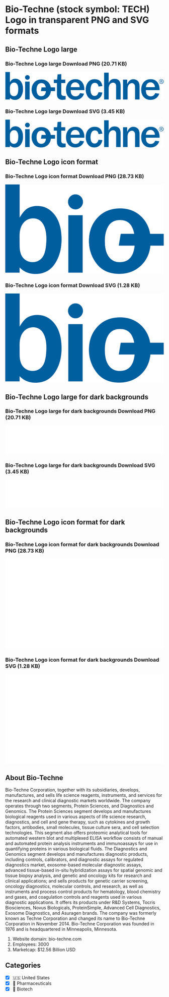 # Bio-Techne (stock symbol: TECH) Logo in transparent PNG and SVG formats

## Bio-Techne Logo large

### Bio-Techne Logo large Download PNG (20.71 KB)

![Bio-Techne Logo large Download PNG (20.71 KB)](/img/orig/TECH_BIG-de869f51.png)

### Bio-Techne Logo large Download SVG (3.45 KB)

![Bio-Techne Logo large Download SVG (3.45 KB)](/img/orig/TECH_BIG-6b17be1e.svg)

## Bio-Techne Logo icon format

### Bio-Techne Logo icon format Download PNG (28.73 KB)

![Bio-Techne Logo icon format Download PNG (28.73 KB)](/img/orig/TECH-247fec03.png)

### Bio-Techne Logo icon format Download SVG (1.28 KB)

![Bio-Techne Logo icon format Download SVG (1.28 KB)](/img/orig/TECH-fda1694f.svg)

## Bio-Techne Logo large for dark backgrounds

### Bio-Techne Logo large for dark backgrounds Download PNG (20.71 KB)

![Bio-Techne Logo large for dark backgrounds Download PNG (20.71 KB)](/img/orig/TECH_BIG.D-126b6fcc.png)

### Bio-Techne Logo large for dark backgrounds Download SVG (3.45 KB)

![Bio-Techne Logo large for dark backgrounds Download SVG (3.45 KB)](/img/orig/TECH_BIG.D-5d25b514.svg)

## Bio-Techne Logo icon format for dark backgrounds

### Bio-Techne Logo icon format for dark backgrounds Download PNG (28.73 KB)

![Bio-Techne Logo icon format for dark backgrounds Download PNG (28.73 KB)](/img/orig/TECH.D-db41db5a.png)

### Bio-Techne Logo icon format for dark backgrounds Download SVG (1.28 KB)

![Bio-Techne Logo icon format for dark backgrounds Download SVG (1.28 KB)](/img/orig/TECH.D-e9ed0971.svg)

## About Bio-Techne

Bio-Techne Corporation, together with its subsidiaries, develops, manufactures, and sells life science reagents, instruments, and services for the research and clinical diagnostic markets worldwide. The company operates through two segments, Protein Sciences, and Diagnostics and Genomics. The Protein Sciences segment develops and manufactures biological reagents used in various aspects of life science research, diagnostics, and cell and gene therapy, such as cytokines and growth factors, antibodies, small molecules, tissue culture sera, and cell selection technologies. This segment also offers proteomic analytical tools for automated western blot and multiplexed ELISA workflow consists of manual and automated protein analysis instruments and immunoassays for use in quantifying proteins in various biological fluids. The Diagnostics and Genomics segment develops and manufactures diagnostic products, including controls, calibrators, and diagnostic assays for regulated diagnostics market, exosome-based molecular diagnostic assays, advanced tissue-based in-situ hybridization assays for spatial genomic and tissue biopsy analysis, and genetic and oncology kits for research and clinical applications; and sells products for genetic carrier screening, oncology diagnostics, molecular controls, and research, as well as instruments and process control products for hematology, blood chemistry and gases, and coagulation controls and reagents used in various diagnostic applications. It offers its products under R&D Systems, Tocris Biosciences, Novus Biologicals, ProteinSimple, Advanced Cell Diagnostics, Exosome Diagnostics, and Asuragen brands. The company was formerly known as Techne Corporation and changed its name to Bio-Techne Corporation in November 2014. Bio-Techne Corporation was founded in 1976 and is headquartered in Minneapolis, Minnesota.

1. Website domain: bio-techne.com
2. Employees: 3000
3. Marketcap: $12.56 Billion USD


## Categories
- [x] 🇺🇸 United States
- [x] 💊 Pharmaceuticals
- [x] 🧬 Biotech
